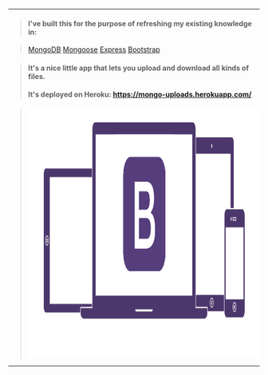 ___
> #### I've built this for the purpose of refreshing my existing knowledge in:

> [MongoDB](https://docs.mongodb.com/?_ga=2.161552766.397566672.1531120523-425727923.1531120523)
> [Mongoose](http://mongoosejs.com/docs/guide.html)
> [Express](https://expressjs.com/)
> [Bootstrap](https://getbootstrap.com/docs/4.1/getting-started/introduction/)

> #### It's a nice little app that lets you upload and download all kinds of files.
> #### It's deployed on Heroku: https://mongo-uploads.herokuapp.com/

> <img src="https://github.com/BiggaHD/Bootstrap_Projects/blob/master/stack.png" height="500" width="900">
___
